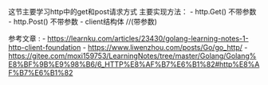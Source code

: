 这节主要学习http中的get和post请求方式
主要实现方法：
    - http.Get()    不带参数
    - http.Post()   不带参数
    - client结构体    //(带参数)


参考文章 :
    - https://learnku.com/articles/23430/golang-learning-notes-1-http-client-foundation
    - https://www.liwenzhou.com/posts/Go/go_http/
    - https://gitee.com/moxi159753/LearningNotes/tree/master/Golang/Golang%E8%BF%9B%E9%98%B6/6_HTTP%E8%AF%B7%E6%B1%82#http%E8%AF%B7%E6%B1%82